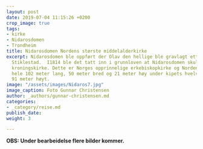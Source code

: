 ```yaml
---
layout: post
date: 2019-07-04 11:15:26 +0200
crop_image: true
tags:
- kirke
- Nidarosdomen
- Trondheim
title: Nidarosdomen Nordens største middelalderkirke
excerpt: Nidarosdomen ble oppført der Olav den hellige ble gravlagt etter slaget på
  Stiklestad.  I1814 ble det tatt inn i grunnloven at Nidarosdomen skulle være landets
  kroningskirke. Dette er Norges opprinnelige erkebiskopkirke og Nordens største middelalderkirke
  hele 102 meter lang, 50 meter bred og 21 meter høy under kipets hvelv. Skipet er
  91 meter høyt.
image: "/assets/images/Nidaros7.jpg"
image_caption: Foto Gunnar Christensen
author: _authors/gunnar-christensen.md
categories:
- _category/reise.md
publish_date: 
weight: 3

---
```

**OBS: Under bearbeidelse flere bilder kommer.**